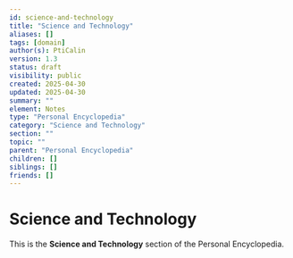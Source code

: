 ```yaml
---
id: science-and-technology
title: "Science and Technology"
aliases: []
tags: [domain]
author(s): PtiCalin
version: 1.3
status: draft
visibility: public
created: 2025-04-30
updated: 2025-04-30
summary: ""
element: Notes
type: "Personal Encyclopedia"
category: "Science and Technology"
section: ""
topic: ""
parent: "Personal Encyclopedia"
children: []
siblings: []
friends: []
---
```

# Science and Technology

This is the **Science and Technology** section of the Personal Encyclopedia.
